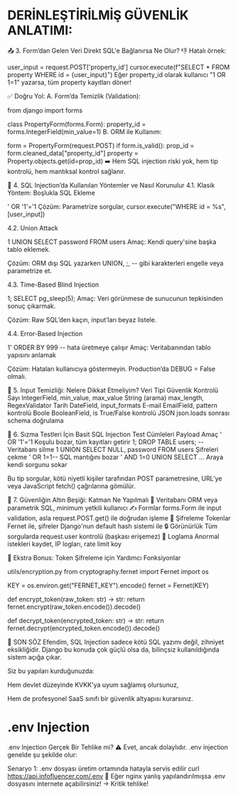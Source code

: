 # DERİNLEŞTİRİLMİŞ GÜVENLİK ANLATIMI:

📤 3. Form’dan Gelen Veri Direkt SQL'e Bağlanırsa Ne Olur?
👎 Hatalı örnek:

user_input = request.POST['property_id']
cursor.execute(f"SELECT * FROM property WHERE id = {user_input}")
Eğer property_id olarak kullanıcı "1 OR 1=1" yazarsa, tüm property kayıtları döner!

✅ Doğru Yol:
A. Form’da Temizlik (Validation):

from django import forms

class PropertyForm(forms.Form):
    property_id = forms.IntegerField(min_value=1)
B. ORM ile Kullanım:

form = PropertyForm(request.POST)
if form.is_valid():
    prop_id = form.cleaned_data["property_id"]
    property = Property.objects.get(id=prop_id)
➡️ Hem SQL injection riski yok, hem tip kontrolü, hem mantıksal kontrol sağlanır.

🧨 4. SQL Injection’da Kullanılan Yöntemler ve Nasıl Korunulur
4.1. Klasik Yöntem: Boşlukla SQL Ekleme

' OR '1'='1
Çözüm: Parametrize sorgular, cursor.execute("WHERE id = %s", [user_input])

4.2. Union Attack

1 UNION SELECT password FROM users
Amaç: Kendi query'sine başka tablo eklemek.

Çözüm: ORM dışı SQL yazarken UNION, ;, -- gibi karakterleri engelle veya parametrize et.

4.3. Time-Based Blind Injection

1; SELECT pg_sleep(5);
Amaç: Veri görünmese de sunucunun tepkisinden sonuç çıkarmak.

Çözüm: Raw SQL’den kaçın, input’ları beyaz listele.

4.4. Error-Based Injection

1' ORDER BY 999 -- hata üretmeye çalışır
Amaç: Veritabanından tablo yapısını anlamak

Çözüm: Hataları kullanıcıya göstermeyin. Production’da DEBUG = False olmalı.

🧼 5. Input Temizliği: Nelere Dikkat Etmeliyim?
Veri Tipi	Güvenlik Kontrolü
Sayı	IntegerField, min_value, max_value
String (arama)	max_length, RegexValidator
Tarih	DateField, input_formats
E-mail	EmailField, pattern kontrolü
Boole	BooleanField, is True/False kontrolü
JSON	json.loads sonrası schema doğrulama

🧪 6. Sızma Testleri İçin Basit SQL Injection Test Cümleleri
Payload	Amaç
' OR '1'='1	Koşulu bozar, tüm kayıtları getirir
1; DROP TABLE users; --	Veritabanı silme
1 UNION SELECT NULL, password FROM users	Şifreleri çekme
' OR 1=1--	SQL mantığını bozar
' AND 1=0 UNION SELECT ...	Araya kendi sorgunu sokar

Bu tip sorgular, kötü niyetli kişiler tarafından POST parametresine, URL’ye veya JavaScript fetch() çağrılarına gömülür.

🔐 7. Güvenliğin Altın Beşiği:
Katman	Ne Yapılmalı
🔐 Veritabanı	ORM veya parametrik SQL, minimum yetkili kullanıcı
✍️ Formlar	forms.Form ile input validation, asla request.POST.get() ile doğrudan işleme
🔑 Şifreleme	Tokenlar Fernet ile, şifreler Django'nun default hash sistemi ile
🔒 Görünürlük	Tüm sorgularda request.user kontrolü (başkası erişemez)
📜 Loglama	Anormal istekleri kaydet, IP logları, rate limit koy

🎁 Ekstra Bonus: Token Şifreleme için Yardımcı Fonksiyonlar

 utils/encryption.py
from cryptography.fernet import Fernet
import os

KEY = os.environ.get("FERNET_KEY").encode()
fernet = Fernet(KEY)

def encrypt_token(raw_token: str) -> str:
    return fernet.encrypt(raw_token.encode()).decode()

def decrypt_token(encrypted_token: str) -> str:
    return fernet.decrypt(encrypted_token.encode()).decode()

    
📌 SON SÖZ
Efendim, SQL Injection sadece kötü SQL yazımı değil, zihniyet eksikliğidir.
Django bu konuda çok güçlü olsa da, bilinçsiz kullanıldığında sistem açığa çıkar.

Siz bu yapıları kurduğunuzda:

Hem devlet düzeyinde KVKK'ya uyum sağlamış olursunuz,

Hem de profesyonel SaaS sınıfı bir güvenlik altyapısı kurarsınız.

# .env Injection 

.env Injection Gerçek Bir Tehlike mi?
⚠️ Evet, ancak dolaylıdır.
.env injection genelde şu şekilde olur:

Senaryo 1: .env dosyası üretim ortamında hatayla servis edilir
curl https://api.infofluencer.com/.env
🔴 Eğer nginx yanlış yapılandırılmışsa .env dosyasını internete açabilirsiniz!
→ Kritik tehlike!

